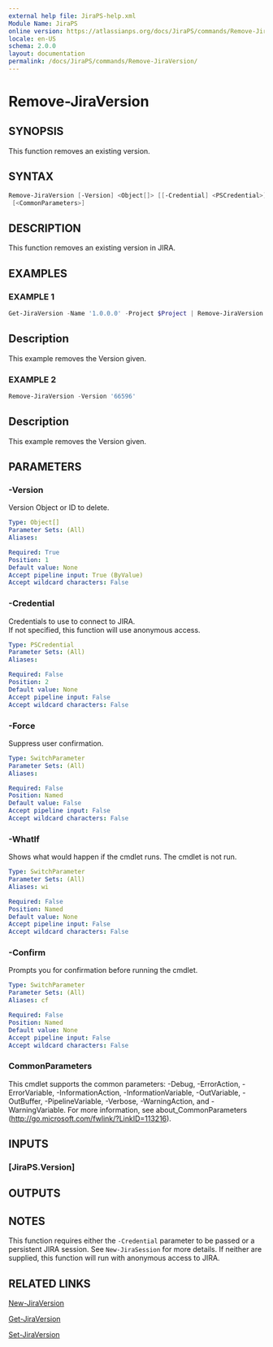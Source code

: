 ```yaml
---
external help file: JiraPS-help.xml
Module Name: JiraPS
online version: https://atlassianps.org/docs/JiraPS/commands/Remove-JiraVersion/
locale: en-US
schema: 2.0.0
layout: documentation
permalink: /docs/JiraPS/commands/Remove-JiraVersion/
---
```

# Remove-JiraVersion

## SYNOPSIS

This function removes an existing version.

## SYNTAX

```powershell
Remove-JiraVersion [-Version] <Object[]> [[-Credential] <PSCredential>] [-Force] [-WhatIf] [-Confirm]
 [<CommonParameters>]
```

## DESCRIPTION

This function removes an existing version in JIRA.

## EXAMPLES

### EXAMPLE 1

```powershell
Get-JiraVersion -Name '1.0.0.0' -Project $Project | Remove-JiraVersion
```

Description  
 -----------  
This example removes the Version given.

### EXAMPLE 2

```powershell
Remove-JiraVersion -Version '66596'
```

Description  
 -----------  
This example removes the Version given.

## PARAMETERS

### -Version

Version Object or ID to delete.

```yaml
Type: Object[]
Parameter Sets: (All)
Aliases:

Required: True
Position: 1
Default value: None
Accept pipeline input: True (ByValue)
Accept wildcard characters: False
```

### -Credential

Credentials to use to connect to JIRA.  
If not specified, this function will use anonymous access.

```yaml
Type: PSCredential
Parameter Sets: (All)
Aliases:

Required: False
Position: 2
Default value: None
Accept pipeline input: False
Accept wildcard characters: False
```

### -Force

Suppress user confirmation.

```yaml
Type: SwitchParameter
Parameter Sets: (All)
Aliases:

Required: False
Position: Named
Default value: False
Accept pipeline input: False
Accept wildcard characters: False
```

### -WhatIf

Shows what would happen if the cmdlet runs.
The cmdlet is not run.

```yaml
Type: SwitchParameter
Parameter Sets: (All)
Aliases: wi

Required: False
Position: Named
Default value: None
Accept pipeline input: False
Accept wildcard characters: False
```

### -Confirm

Prompts you for confirmation before running the cmdlet.

```yaml
Type: SwitchParameter
Parameter Sets: (All)
Aliases: cf

Required: False
Position: Named
Default value: None
Accept pipeline input: False
Accept wildcard characters: False
```

### CommonParameters

This cmdlet supports the common parameters: -Debug, -ErrorAction, -ErrorVariable, -InformationAction, -InformationVariable, -OutVariable, -OutBuffer, -PipelineVariable, -Verbose, -WarningAction, and -WarningVariable.
For more information, see about_CommonParameters (http://go.microsoft.com/fwlink/?LinkID=113216).

## INPUTS

### [JiraPS.Version]

## OUTPUTS

## NOTES

This function requires either the `-Credential` parameter to be passed or a persistent JIRA session.
See `New-JiraSession` for more details.
If neither are supplied, this function will run with anonymous access to JIRA.

## RELATED LINKS

[New-JiraVersion]()

[Get-JiraVersion]()

[Set-JiraVersion]()

